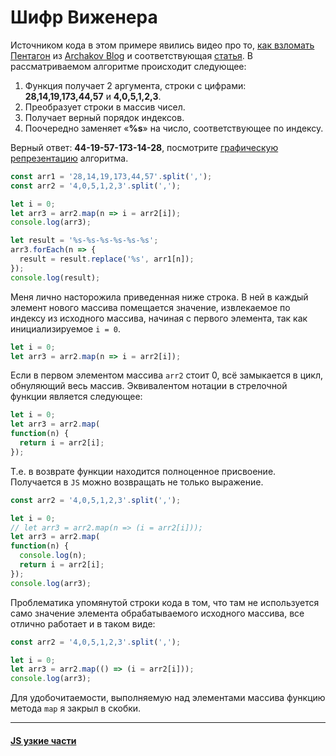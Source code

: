 # Шифр Виженера

Источником кода в этом примере явились видео про то, [как взломать Пентагон](https://www.youtube.com/watch?v=W_UiFnsRoFA) из [Archakov Blog](https://www.youtube.com/channel/UCdldbhAwO16vjnDwACTs5gQ) и соответствующая [статья](https://archakov.im/post/horoshij-plohoj-zloj-sposob-projti-zadanie-ot-tjournal-al-fabank.html). В рассматриваемом алгоритме происходит следующее:

1. Функция получает 2 аргумента, строки с цифрами: **28,14,19,173,44,57** и **4,0,5,1,2,3**.
2. Преобразует строки в массив чисел.
3. Получает верный порядок индексов.
4. Поочередно заменяет «**%s**» на число, соответствующее по индексу.

Верный ответ: **44-19-57-173-14-28**, посмотрите [графическую репрезентацию](https://goo.gl/UtMWMm) алгоритма.

```js
const arr1 = '28,14,19,173,44,57'.split(',');
const arr2 = '4,0,5,1,2,3'.split(',');

let i = 0;
let arr3 = arr2.map(n => i = arr2[i]);
console.log(arr3);

let result = '%s-%s-%s-%s-%s-%s';
arr3.forEach(n => {
  result = result.replace('%s', arr1[n]);
});
console.log(result);
```

Меня лично насторожила приведенная ниже строка. В ней в каждый элемент нового массива помещается значение, извлекаемое по индексу из исходного массива, начиная с первого элемента, так как инициализируемое `i = 0`.

```js
let i = 0;
let arr3 = arr2.map(n => i = arr2[i]);
```

Если в первом элементом массива `arr2` стоит 0, всё замыкается в цикл, обнуляющий весь массив. Эквивалентом нотации в стрелочной функции является следующее:

```js
let i = 0;
let arr3 = arr2.map(
function(n) {
  return i = arr2[i];
});
```

Т.е. в возврате функции находится полноценное присвоение. Получается в `JS` можно возвращать не только выражение.

```js
const arr2 = '4,0,5,1,2,3'.split(',');

let i = 0;
// let arr3 = arr2.map(n => (i = arr2[i]));
let arr3 = arr2.map(
function(n) {
  console.log(n);
  return i = arr2[i];
});
console.log(arr3);
```

Проблематика упомянутой строки кода в том, что там не используется само значение элемента обрабатываемого исходного массива, все отлично работает и в таком виде:

```js
const arr2 = '4,0,5,1,2,3'.split(',');

let i = 0;
let arr3 = arr2.map(() => (i = arr2[i]));
console.log(arr3);
```

Для удобочитаемости, выполняемую над элементами массива функцию метода `map` я закрыл в скобки.

------

#### [JS узкие части](./00_JS_narrow_parts.md)